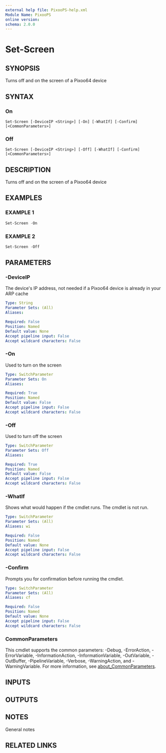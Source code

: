 ```yaml
---
external help file: PixooPS-help.xml
Module Name: PixooPS
online version:
schema: 2.0.0
---
```


# Set-Screen

## SYNOPSIS

Turns off and on the screen of a Pixoo64 device

## SYNTAX

### On
```
Set-Screen [-DeviceIP <String>] [-On] [-WhatIf] [-Confirm] [<CommonParameters>]
```

### Off
```
Set-Screen [-DeviceIP <String>] [-Off] [-WhatIf] [-Confirm] [<CommonParameters>]
```

## DESCRIPTION

Turns off and on the screen of a Pixoo64 device

## EXAMPLES

### EXAMPLE 1

```powershell
Set-Screen -On
```

### EXAMPLE 2

```powershell
Set-Screen -Off
```

## PARAMETERS

### -DeviceIP

The device's IP address, not needed if a Pixoo64 device is already in your ARP cache

```yaml
Type: String
Parameter Sets: (All)
Aliases:

Required: False
Position: Named
Default value: None
Accept pipeline input: False
Accept wildcard characters: False
```

### -On

Used to turn on the screen

```yaml
Type: SwitchParameter
Parameter Sets: On
Aliases:

Required: True
Position: Named
Default value: False
Accept pipeline input: False
Accept wildcard characters: False
```

### -Off

Used to turn off the screen

```yaml
Type: SwitchParameter
Parameter Sets: Off
Aliases:

Required: True
Position: Named
Default value: False
Accept pipeline input: False
Accept wildcard characters: False
```

### -WhatIf

Shows what would happen if the cmdlet runs. The cmdlet is not run.

```yaml
Type: SwitchParameter
Parameter Sets: (All)
Aliases: wi

Required: False
Position: Named
Default value: None
Accept pipeline input: False
Accept wildcard characters: False
```

### -Confirm

Prompts you for confirmation before running the cmdlet.

```yaml
Type: SwitchParameter
Parameter Sets: (All)
Aliases: cf

Required: False
Position: Named
Default value: None
Accept pipeline input: False
Accept wildcard characters: False
```

### CommonParameters
This cmdlet supports the common parameters: -Debug, -ErrorAction, -ErrorVariable, -InformationAction, -InformationVariable, -OutVariable, -OutBuffer, -PipelineVariable, -Verbose, -WarningAction, and -WarningVariable. For more information, see [about_CommonParameters](http://go.microsoft.com/fwlink/?LinkID=113216).

## INPUTS

## OUTPUTS

## NOTES

General notes

## RELATED LINKS
